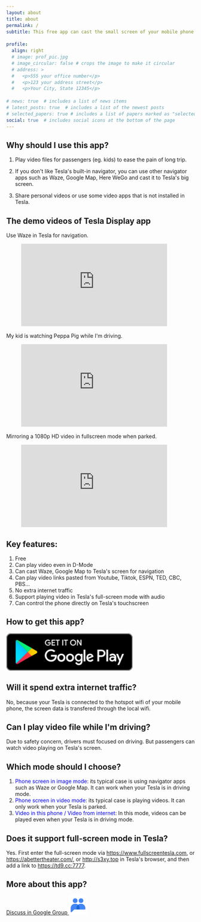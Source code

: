 ```yaml
---
layout: about
title: about
permalink: /
subtitle: This free app can cast the small screen of your mobile phone to the big screen of your Tesla.

profile:
  align: right
  # image: prof_pic.jpg
  # image_circular: false # crops the image to make it circular
  # address: >
  #   <p>555 your office number</p>
  #   <p>123 your address street</p>
  #   <p>Your City, State 12345</p>

# news: true  # includes a list of news items
# latest_posts: true  # includes a list of the newest posts
# selected_papers: true # includes a list of papers marked as "selected={true}"
social: true  # includes social icons at the bottom of the page
---
```


## Why should I use this app?

1. Play video files for passengers (eg. kids) to ease the pain of long trip.

2. If you don't like Tesla's built-in navigator, you can use other navigator apps such as Waze, Google Map, Here WeGo and cast it to Tesla's big screen. 

3. Share personal videos or use some video apps that is not installed in Tesla.

## The demo videos of Tesla Display app
Use Waze in Tesla for navigation.
<!-- blank line -->
<figure class="video_container">
  <iframe width="390" height="220" src="https://www.youtube.com/embed/35bMECpF9bQ" frameborder="0" allowfullscreen="true"> </iframe>
</figure>
<!-- blank line -->

My kid is watching Peppa Pig while I'm driving.
<!-- blank line -->
<figure class="video_container">
  <iframe width="390" height="220" src="https://www.youtube.com/embed/Hb4D_IvOjMc" frameborder="0" allowfullscreen="true"> </iframe>
</figure>
<!-- blank line -->

Mirroring a 1080p HD video in fullscreen mode when parked.
<!-- blank line -->
<figure class="video_container">
  <iframe width="390" height="220" src="https://www.youtube.com/embed/PkbfoLHjrvE" frameborder="0" allowfullscreen="true"> </iframe>
</figure>
<!-- blank line -->

## Key features:
1. Free
2. Can play video even in D-Mode
3. Can cast Waze, Google Map to Tesla's screen for navigation
4. Can play video links pasted from Youtube, Tiktok, ESPN, TED, CBC, PBS...
5. No extra internet traffic
6. Support playing video in Tesla's full-screen mode with audio
7. Can control the phone directly on Tesla's touchscreen

## How to get this app?
<a href ="https://play.google.com/store/apps/details?id=io.github.blackpill.tesladisplay&referrer=utm_source%3Dgithub%26utm_medium%3Dorganic"><img src="./google-play-badge.svg" height="100px"></a>

## Will it spend extra internet traffic?
No, because your Tesla is connected to the hotspot wifi of your mobile phone, the screen data is transfered through the local wifi. 

## Can I play video file while I'm driving?
Due to safety concern, drivers must focused on driving. But passengers can watch video playing on Tesla's screen.

## Which mode should I choose?
1. <span style="color:blue">Phone screen in image mode</span>: its typical case is using navigator apps such as Waze or Google Map. It can work when your Tesla is in driving mode.
2. <span style="color:blue">Phone screen in video mode</span>: its typical case is playing videos. It can only work when your Tesla is parked.
3. <span style="color:blue">Video in this phone / Video from internet</span>: In this mode, videos can be played even when your Tesla is in driving mode.

## Does it support full-screen mode in Tesla?
Yes. First enter the full-screen mode via https://www.fullscreentesla.com, or https://abettertheater.com/, or http://s3xy.top in Tesla's browser, and then add a link to https://td9.cc:7777.

## More about this app?
<a href ="https://groups.google.com/g/tesla-display" target="_blank">Discuss in Google Group <img src="group.png" height=50px></a>
